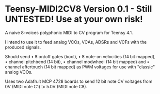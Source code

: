# Teensy-MIDI2CV8 Version 0.1 - Still UNTESTED! Use at your own risk!
A naive 8-voices polyphonic MIDI to CV program for Teensy 4.1. 

I intend to use it to feed analog VCOs, VCAs, ADSRs and VCFs with the produced signals.

Should send
• 8 on/off gates (bool), 
• 8 note-on velocities (14 bit mapped), 
• channel pitchbend (14 bit), 
• channel modwheel (14 bit mapped) and 
• channel aftertouch (14 bit mapped) 
as PWM voltages for use with "classic" analog VCOs. 

Uses two Adafruit MCP 4728 boards to send 12 bit note CV voltages from 0V (MIDI note C1) to 5.0V (MIDI note C8).


